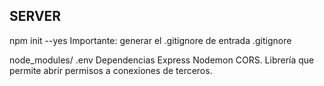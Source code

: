 ## SERVER

npm init --yes
Importante: generar el .gitignore de entrada
.gitignore

node_modules/
.env
Dependencias
Express
Nodemon
CORS. Librería que permite abrir permisos a conexiones de terceros.
